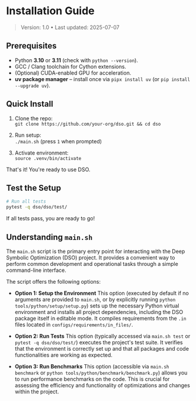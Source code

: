 # Installation Guide

> Version: 1.0 • Last updated: 2025-07-07

## Prerequisites

- Python **3.10** or **3.11** (check with `python --version`).
- GCC / Clang toolchain for Cython extensions.
- (Optional) CUDA-enabled GPU for acceleration.
- **uv package manager** – install once via `pipx install uv` (or `pip install --upgrade uv`).

## Quick Install

1. Clone the repo:  
   `git clone https://github.com/your-org/dso.git && cd dso`

2. Run setup:  
   `./main.sh` (press `1` when prompted)

3. Activate environment:  
   `source .venv/bin/activate`

That's it! You're ready to use DSO.

## Test the Setup

```bash
# Run all tests
pytest -q dso/dso/test/
```

If all tests pass, you are ready to go!

## Understanding `main.sh`

The `main.sh` script is the primary entry point for interacting with the Deep Symbolic Optimization (DSO) project. It provides a convenient way to perform common development and operational tasks through a simple command-line interface.

The script offers the following options:

- **Option 1: Setup the Environment**
  This option (executed by default if no arguments are provided to `main.sh`, or by explicitly running `python tools/python/setup/setup.py`) sets up the necessary Python virtual environment and installs all project dependencies, including the DSO package itself in editable mode. It compiles requirements from the `.in` files located in `configs/requirements/in_files/`.

- **Option 2: Run Tests**
  This option (typically accessed via `main.sh test` or `pytest -q dso/dso/test/`) executes the project's test suite. It verifies that the environment is correctly set up and that all packages and code functionalities are working as expected.

- **Option 3: Run Benchmarks**
  This option (accessible via `main.sh benchmark` or `python tools/python/benchmark/benchmark.py`) allows you to run performance benchmarks on the code. This is crucial for assessing the efficiency and functionality of optimizations and changes within the project.
